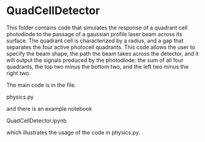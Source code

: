 # QuadCellDetector
This folder contains code that simulates the response of a quadrant cell photodiode to the passage of a gaussian profile laser beam across its surface. The quadrant cell is characterized by a radius, and a gap that separates the four active photocell quadrants. This code allows the user to specify the beam shape, the path the beam takes across the detector, and it will output the signals produced by the photodiode: the sum of all four quadrants, the top two minus the bottom two, and the left two minus the right two.

The main code is in the file. 

physics.py

and there is an example notebook

QuadCellDetector.ipynb

which illustrates the usage of the code in physics.py.


